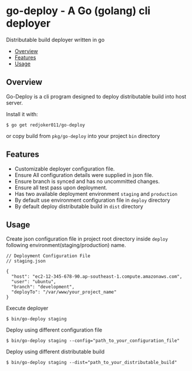 # go-deploy - A Go (golang) cli deployer
Distributable build deployer written in go

<!-- MarkdownTOC -->

- [Overview](#overview)
- [Features](#features)
- [Usage](#usage)

<!-- /MarkdownTOC -->

## Overview

Go-Deploy is a cli program designed to deploy distributable build into host
server.

Install it with:

    $ go get redjoker011/go-deploy

or copy build from `pkg/go-deploy` into your project `bin` directory

## Features

- Customizable deployer configuration file.
- Ensure All configuration details were supplied in json file.
- Ensure branch is synced and has no uncommitted changes.
- Ensure all test pass upon deployment.
- Has two available deployment environment `staging` and `production`
- By default use environment configuration file in `deploy` directory
- By default deploy distributable build in `dist` directory

## Usage

Create json configuration file in project root directory inside `deploy`
following environment(staging/production) name.

```
// Deployment Configuration File
// staging.json

{
  "host": "ec2-12-345-678-90.ap-southeast-1.compute.amazonaws.com",
  "user": "ubuntu",
  "branch": "development",
  "deployTo": "/var/www/your_project_name"
}
```

Execute deployer

    $ bin/go-deploy staging

Deploy using different configuration file

    $ bin/go-deploy staging --config="path_to_your_configuration_file"

Deploy using different distributable build

    $ bin/go-deploy staging --dist="path_to_your_distributable_build"
